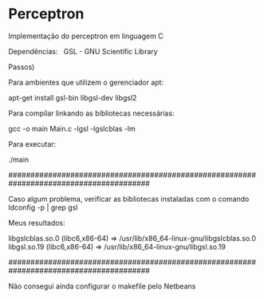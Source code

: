 # Perceptron
Implementação do perceptron em linguagem C


Dependências:
   GSL - GNU Scientific Library
   

Passos)

Para ambientes que utilizem o gerenciador apt:

  apt-get install gsl-bin libgsl-dev libgsl2
  
Para compilar linkando as bibliotecas necessárias:

  gcc -o main Main.c -lgsl -lgslcblas -lm

Para executar:

 ./main

########################################################################################

Caso algum problema, verificar as bibliotecas instaladas com o comando ldconfig -p | grep gsl 

Meus resultados:

libgslcblas.so.0 (libc6,x86-64) => /usr/lib/x86_64-linux-gnu/libgslcblas.so.0
libgsl.so.19 (libc6,x86-64) => /usr/lib/x86_64-linux-gnu/libgsl.so.19

########################################################################################

Não consegui ainda configurar o makefile pelo Netbeans 
